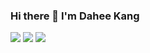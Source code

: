 ### Hi there 👋 I'm Dahee Kang

<div>

  <img src="https://img.shields.io/badge/Java-007396?style=for-the-badge&logo=OpenJDK&logoColor=white" />
  <img src="https://img.shields.io/badge/C-a8b9cc?style=for-the-badge&logo=C&logoColor=white"/>
  <img src="https://img.shields.io/badge/C++-00599c?style=for-the-badge&logo=C++&logoColor=white"/>

</div>




<!--
**98dhkang/98dhkang** is a ✨ _special_ ✨ repository because its `README.md` (this file) appears on your GitHub profile.

Here are some ideas to get you started:

- 🔭 I’m currently working on ...
- 🌱 I’m currently learning ...
- 👯 I’m looking to collaborate on ...
- 🤔 I’m looking for help with ...
- 💬 Ask me about ...
- 📫 How to reach me: ...
- 😄 Pronouns: ...
- ⚡ Fun fact: ...
-->
